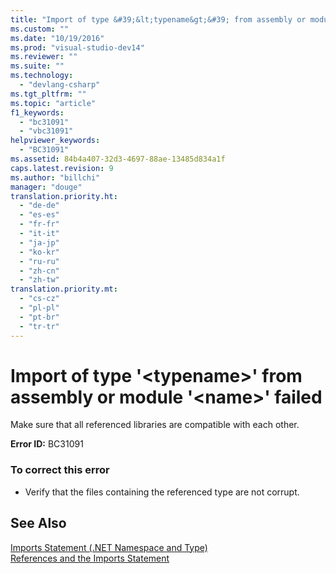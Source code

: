 ```yaml
---
title: "Import of type &#39;&lt;typename&gt;&#39; from assembly or module &#39;&lt;name&gt;&#39; failed"
ms.custom: ""
ms.date: "10/19/2016"
ms.prod: "visual-studio-dev14"
ms.reviewer: ""
ms.suite: ""
ms.technology: 
  - "devlang-csharp"
ms.tgt_pltfrm: ""
ms.topic: "article"
f1_keywords: 
  - "bc31091"
  - "vbc31091"
helpviewer_keywords: 
  - "BC31091"
ms.assetid: 84b4a407-32d3-4697-88ae-13485d834a1f
caps.latest.revision: 9
ms.author: "billchi"
manager: "douge"
translation.priority.ht: 
  - "de-de"
  - "es-es"
  - "fr-fr"
  - "it-it"
  - "ja-jp"
  - "ko-kr"
  - "ru-ru"
  - "zh-cn"
  - "zh-tw"
translation.priority.mt: 
  - "cs-cz"
  - "pl-pl"
  - "pt-br"
  - "tr-tr"
---
```

# Import of type &#39;&lt;typename&gt;&#39; from assembly or module &#39;&lt;name&gt;&#39; failed
Make sure that all referenced libraries are compatible with each other.  
  
 **Error ID:** BC31091  
  
### To correct this error  
  
-   Verify that the files containing the referenced type are not corrupt.  
  
## See Also  
 [Imports Statement (.NET Namespace and Type)](../Topic/Imports%20Statement%20\(.NET%20Namespace%20and%20Type\).md)   
 [References and the Imports Statement](../Topic/References%20and%20the%20Imports%20Statement%20\(Visual%20Basic\).md)